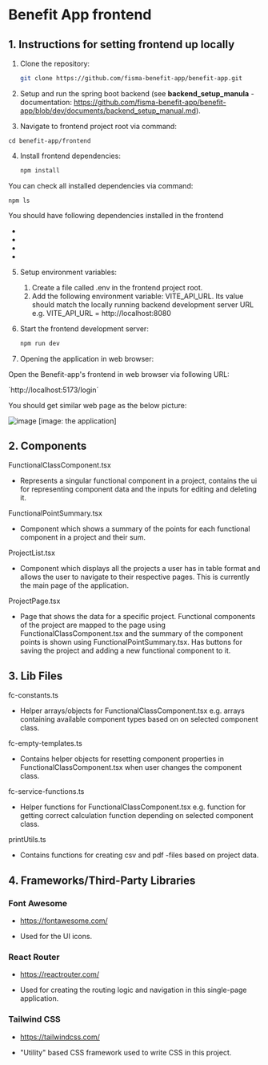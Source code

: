 # Benefit App frontend

## 1. Instructions for setting frontend up locally

1. Clone the repository:
    ```sh
    git clone https://github.com/fisma-benefit-app/benefit-app.git
    ```

2. Setup and run the spring boot backend (see **backend_setup_manula** -documentation:
https://github.com/fisma-benefit-app/benefit-app/blob/dev/documents/backend_setup_manual.md).

3. Navigate to frontend project root via command:

`cd benefit-app/frontend`

4. Install frontend dependencies:
    ```sh
    npm install
    ```

You can check all installed dependencies
via command:

`npm ls`

You should have following dependencies
installed in the frontend

*
*
*
*

5. Setup environment variables:
    1. Create a file called .env in the frontend project root.
    2. Add the following environment variable: VITE_API_URL. Its value should match the locally running backend development server URL e.g. VITE_API_URL = http://localhost:8080

6. Start the frontend development server:
    ```sh
    npm run dev
    ```

7. Opening the application in web browser:

Open the Benefit-app's frontend in web browser
via following URL:

´http://localhost:5173/login´

You should get similar web page as the below picture:

![image](https://github.com/user-attachments/assets/bd45cd16-f755-4630-8a55-df97ca172225)
[image: the application]


## 2. Components

FunctionalClassComponent.tsx

- Represents a singular functional component in a project, contains the ui for representing component data and the inputs for editing and deleting it.

FunctionalPointSummary.tsx

- Component which shows a summary of the points for each functional component in a project and their sum.

ProjectList.tsx

- Component which displays all the projects a user has in table format and allows the user to navigate to their respective pages. This is currently the main page of the application.

ProjectPage.tsx

- Page that shows the data for a specific project. Functional components of the project are mapped to the page using FunctionalClassComponent.tsx and the summary of the component points is shown using FunctionalPointSummary.tsx. Has buttons for saving the project and adding a new functional component to it.

## 3. Lib Files

fc-constants.ts

- Helper arrays/objects for FunctionalClassComponent.tsx e.g. arrays containing available component types based on on selected component class.

fc-empty-templates.ts

- Contains helper objects for resetting component properties in FunctionalClassComponent.tsx when user changes the component class.

fc-service-functions.ts

- Helper functions for FunctionalClassComponent.tsx e.g. function for getting correct calculation function depending on selected component class.

printUtils.ts

- Contains functions for creating csv and pdf -files based on project data.

## 4. Frameworks/Third-Party Libraries

### Font Awesome

- https://fontawesome.com/

- Used for the UI icons.

### React Router

- https://reactrouter.com/

- Used for creating the routing logic and navigation in this single-page application.

### Tailwind CSS

- https://tailwindcss.com/

- "Utility" based CSS framework used to write CSS in this project.
